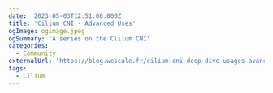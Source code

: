 ```yaml
---
date: '2023-05-03T12:51:00.000Z'
title: 'Cilium CNI - Advanced Uses'
ogImage: ogimage.jpeg
ogSummary: 'A series on the Clilum CNI'
categories:
  - Community
externalUrl: 'https://blog.wescale.fr/cilium-cni-deep-dive-usages-avanc%C3%A9s'
tags:
  - Cilium
---
```

